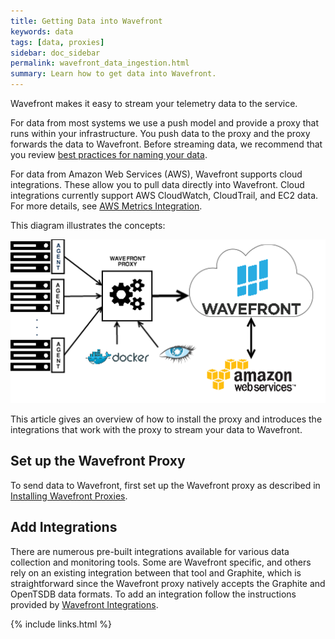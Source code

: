 ```yaml
---
title: Getting Data into Wavefront
keywords: data
tags: [data, proxies]
sidebar: doc_sidebar
permalink: wavefront_data_ingestion.html
summary: Learn how to get data into Wavefront.
---
```

Wavefront makes it easy to stream your telemetry data to the service.
 
For data from most systems we use a push model and provide a proxy that runs within your infrastructure. You push data to the proxy and the proxy forwards the data to Wavefront.  Before streaming data, we recommend that you review [best practices for naming your data](wavefront_data_naming).
 
For data from Amazon Web Services (AWS), Wavefront supports cloud integrations. These allow you to pull data directly into Wavefront. Cloud integrations currently support AWS CloudWatch, CloudTrail, and EC2 data. For more details, see [AWS Metrics Integration](integrations_aws_metrics).
 
This diagram illustrates the concepts:
 
![wavefront architecture](images/wavefront_architecture.png)
 
This article gives an overview of how to install the proxy and introduces the integrations that work with the proxy to stream your data to Wavefront.
 
## Set up the Wavefront Proxy
To send data to Wavefront, first set up the Wavefront proxy as described in [Installing Wavefront Proxies](proxies_installing).
 
## Add Integrations
There are numerous pre-built integrations available for various data collection and monitoring tools. Some are Wavefront specific, and others rely on an existing integration between that tool and Graphite, which is straightforward since the Wavefront proxy natively accepts the Graphite and OpenTSDB data formats. To add an integration follow the instructions provided by [Wavefront Integrations](integrations_wavefront).

{% include links.html %}